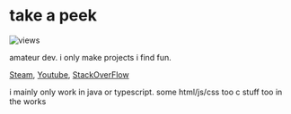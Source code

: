 # take a peek
![views](https://komarev.com/ghpvc/?username=nickelulz&color=brightgreen)

amateur dev. i only make projects i find fun.

[Steam](https://steamcommunity.com/id/nickelulz), 
[Youtube](https://www.youtube.com/channel/UCztEQkBZUKZr7d4QEeKzwoA), 
[StackOverFlow](https://stackoverflow.com/users/14091128/nickel)

i mainly only work in java or typescript. some html/js/css too
c stuff too in the works
